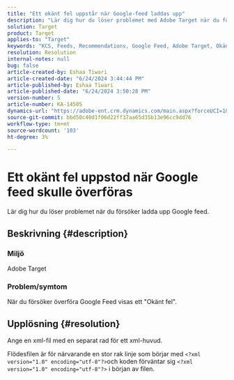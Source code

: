 ```yaml
---
title: "Ett okänt fel uppstår när Google-feed laddas upp"
description: "Lär dig hur du löser problemet med Adobe Target när du försöker överföra Google Feed."
solution: Target
product: Target
applies-to: "Target"
keywords: "KCS, Feeds, Recommendations, Google Feed, Adobe Target, Okänt fel"
resolution: Resolution
internal-notes: null
bug: false
article-created-by: Eshaa Tiwari
article-created-date: "6/24/2024 3:44:44 PM"
article-published-by: Eshaa Tiwari
article-published-date: "6/24/2024 3:50:28 PM"
version-number: 5
article-number: KA-14505
dynamics-url: "https://adobe-ent.crm.dynamics.com/main.aspx?forceUCI=1&pagetype=entityrecord&etn=knowledgearticle&id=b52142a9-4032-ef11-8409-6045bd029b18"
source-git-commit: bbd50c40d1f06d22ff37aa65d35b13e96cc9dd76
workflow-type: tm+mt
source-wordcount: '103'
ht-degree: 3%

---
```


# Ett okänt fel uppstod när Google feed skulle överföras


Lär dig hur du löser problemet när du försöker ladda upp Google feed.

## Beskrivning {#description}


### <b>Miljö</b>

Adobe Target

### Problem/symtom

När du försöker överföra Google Feed visas ett &quot;Okänt fel&quot;.


## Upplösning {#resolution}


Ange en xml-fil med en separat rad för ett xml-huvud.

Flödesfilen är för närvarande en stor rak linje som börjar med `<?xml version="1.0" encoding="utf-8"?>`och koden förväntar sig `<?xml version="1.0" encoding="utf-8"?>` i början av filen.
